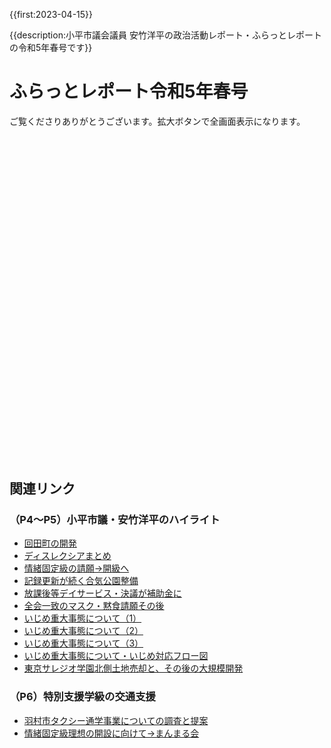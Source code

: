 {{first:2023-04-15}}

{{description:小平市議会議員 安竹洋平の政治活動レポート・ふらっとレポートの令和5年春号です}}

# ふらっとレポート令和5年春号

ご覧くださりありがとうございます。拡大ボタンで全画面表示になります。

<div id="adobe-dc-view" style="height: 500px; width: 100%; margin-bottom:3rem;"></div>
<script src="https://documentcloud.adobe.com/view-sdk/viewer.js" defer></script>
<script type="text/javascript">
    const previewConfig = {
        embedMode: "SIZED_CONTAINER",
        defaultViewMode: "TWO_COLUMN",
        showDownloadPDF: true
    }
	document.addEventListener("adobe_dc_view_sdk.ready", function(){ 
        url="./pdfs/flat-report-r5sp.pdf";
        const adobeDCView = new AdobeDC.View({clientId: "897dee58a3dd4a01b1de491cc8e563c3", locale: "ja-JP"});
        const fileName = (url.match(/^(?:[^:\/?#]+:)?(?:\/\/[^\/?#]*)?(?:([^?#]*\/)([^\/?#]*))?(\?[^#]*)?(?:#.*)?$/) ?? [])[2];
        adobeDCView.previewFile({
			content:{location:  {url: url}},
			metaData:{fileName: fileName}
		}, previewConfig);
	});
</script>


## 関連リンク

### （P4～P5）小平市議・安竹洋平のハイライト

- [回田町の開発](https://yasutakeyohei.com/books/yasutake/ippan/r1/9-gatu/tochi-jourei-keisi.html)
- [ディスレクシアまとめ](https://yasutakeyohei.com/books/dyslexia/)
- [情緒固定級の請願→開級へ](https://yasutakeyohei.com/books/yasutake/ippan/r4/9-gatu/3-joutyo-kotei-school-bus.html)
- [記録更新が続く合気公園整備](https://sagawa-aiki-park.com/keii-2/)
- [放課後等デイサービス・決議が補助金に](https://yasutakeyohei.com/books/reiwa3/20210907_teireikai/giin-gian-41.html)
- [全会一致のマスク・黙食請願その後](https://www.kodaira-kodomo.com/)
- [いじめ重大事態について（1）](https://yasutakeyohei.com/books/yasutake/ippan/r4/3-gatu/2-ijime-taiou-minaosi.html)
- [いじめ重大事態について（2）](https://yasutakeyohei.com/books/yasutake/ippan/r4/6-gatu/1-judai-jitai-kodomo-chusin.html)
- [いじめ重大事態について（3）](https://yasutakeyohei.com/books/yasutake/ippan/r4/9-gatu/1-judai-hitai-kyogi-toben.html)
- [いじめ重大事態について・いじめ対応フロー図](https://yasutakeyohei.com/books/yasutake/sonota/ijime/ijime-judai-jitai-flow.html)
- [東京サレジオ学園北側土地売却と、その後の大規模開発](https://yasutakeyohei.com/books/yasutake/ippan/r4/9-gatu/2-tokyo-saresio-kaihatu.html)

### （P6）特別支援学級の交通支援

- [羽村市タクシー通学事業についての調査と提案](./pdfs/hamura-taxi.pdf)
- [情緒固定級理想の開設に向けて→まんまる会](https://misaki2893.wixsite.com/manmaru1)

